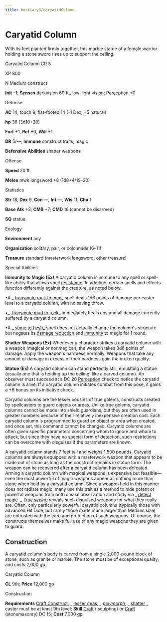 ```yaml
---
title: bestiary3/caryatidColumn
---
```

# Caryatid Column

With its feet planted firmly together, this marble statue of a female warrior holding a stone sword rises up to support the ceiling.

Caryatid Column CR 3

XP 800

N Medium construct

**Init** –1; **Senses** darkvision 60 ft., low-light vision; [Perception](skills/perception.md#_perception) +0

Defense

**AC** 14, touch 9, flat-footed 14 (–1 Dex, +5 natural)

**hp** 36 (3d10+20)

**Fort** +1, **Ref** +0, **Will** +1

**DR** 5/—; **Immune** construct traits, magic

**Defensive Abilities** shatter weapons

Offense

**Speed** 20 ft.

**Melee** mwk longsword +8 (1d8+4/19–20)

Statistics

**Str** 18, **Dex** 9, **Con** —, **Int** —, **Wis** 11, **Cha** 1

**Base Atk** +3; **CMB** +7; **CMD** 16 (cannot be disarmed)

**SQ** statue

Ecology

**Environment** any

**Organization** solitary, pair, or colonnade (6–11)

**Treasure** standard (masterwork longsword, other treasure)

Special Abilities

**Immunity to Magic (Ex)** A caryatid column is immune to any spell or spell-like ability that allows spell [resistance](monsters/universalMonsterRules.md#_resistance). In addition, certain spells and effects function differently against the creature, as noted below.

•A _ [transmute rock to mud](spells/transmuteRockToMud.md#_transmute-rock-to-mud)_ spell deals 1d6 points of damage per caster level to a caryatid column, with no saving throw.

•_ [Transmute mud to rock](spells/transmuteMudToRock.md#_transmute-mud-to-rock)_ immediately heals any and all damage currently suffered by a caryatid column.

•A _ [stone to flesh](spells/stoneToFlesh.md#_stone-to-flesh)_ spell does not actually change the column's structure but negates its [damage reduction](monsters/universalMonsterRules.md#_damage-reduction-(ex-or-su)) and [immunity](monsters/universalMonsterRules.md#_immunity-(ex-or-su)) to magic for 1 round.

**Shatter Weapons (Ex)** Whenever a character strikes a caryatid column with a weapon (magical or nonmagical), the weapon takes 3d6 points of damage. Apply the weapon's hardness normally. Weapons that take any amount of damage in excess of their hardness gain the broken quality.

**Statue (Ex)** A caryatid column can stand perfectly still, emulating a statue (usually one that is holding up the ceiling, like a carved column). An observer must succeed at a DC 20 [Perception](skills/perception.md#_perception) check to notice the caryatid column is alive. If a caryatid column initiates combat from this pose, it gains a +6 bonus on its initiative check.

Caryatid columns are the lesser cousins of true golems, constructs created by spellcasters to guard objects or areas. Unlike true golems, caryatid columns cannot be made into shield guardians, but they are often used in greater numbers because of their relatively inexpensive creation cost. Each caryatid column is programmed to guard an object or area when created, and once set, this command cannot be changed. Caryatid columns are often given specific parameters concerning whom to ignore and whom to attack, but since they have no special form of detection, such restrictions can be overcome with disguises if the parameters are known.

A caryatid column stands 7 feet tall and weighs 1,500 pounds. Caryatid columns are always equipped with a masterwork weapon that appears to be made out of stone as long as the construct remains in statue form. The weapon can be recovered after a caryatid column has been defeated. Arming a caryatid column with magical weapons is expensive but feasible—even the most powerful of magic weapons appear as nothing more than stone when held by a caryatid column. Since a weapon held in this manner does not radiate magic, many use this trait as a method to hide potent or powerful weapons from both casual observation and study via _ [detect magic](spells/detectMagic.md#_detect-magic)_. _ [True seeing](spells/trueSeeing.md#_true-seeing)_ reveals such disguised weapons for what they really are. Often, only particularly powerful caryatid columns (typically those with advanced Hit Dice, but rarely those made much larger than Medium size) are entrusted with the care and protection of such weapons. Of course, the constructs themselves make full use of any magic weapons they are given to guard.

## Construction

A caryatid column's body is carved from a single 2,000-pound block of stone, such as granite or marble. The stone must be of exceptional quality, and costs 2,000 gp.

Caryatid Column

**CL** 9th; **Price** 12,000 gp

Construction

**Requirements** [Craft Construct](monsters/monsterFeats.md#_craft-construct), _ [lesser geas](spells/geasQuest.md#_geas-lesser)_, _ [polymorph](spells/polymorph.md#_polymorph)_, _ [shatter](spells/shatter.md#_shatter)_, caster must be at least 9th level; **Skill** [Craft](skills/craft.md#_craft) ( sculpting) or [Craft](skills/craft.md#_craft) (stonemasonry) DC 15; **Cost** 7,000 gp

